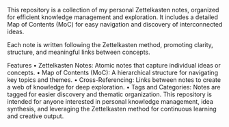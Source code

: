 This repository is a collection of my personal Zettelkasten notes, organized for efficient knowledge management and exploration. It includes a detailed Map of Contents (MoC) for easy navigation and discovery of interconnected ideas. 

Each note is written following the Zettelkasten method, promoting clarity, structure, and meaningful links between concepts.

Features
    • Zettelkasten Notes: Atomic notes that capture individual ideas or concepts.
    • Map of Contents (MoC): A hierarchical structure for navigating key topics and themes.
    • Cross-Referencing: Links between notes to create a web of knowledge for deep exploration.
    • Tags and Categories: Notes are tagged for easier discovery and thematic organization.
This repository is intended for anyone interested in personal knowledge management, idea synthesis, and leveraging the Zettelkasten method for continuous learning and creative output.
